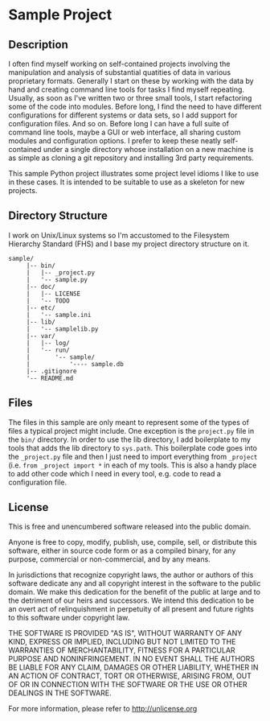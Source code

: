 Sample Project
==============

Description
-----------

I often find myself working on self-contained projects involving the 
manipulation and analysis of substantial quatities of data in various 
proprietary formats. Generally I start on these by working with the data by 
hand and creating command line tools for tasks I find myself repeating.
Usually, as soon as I've written two or three small tools, I start 
refactoring some of the code into modules. Before long, I find the need to 
have different configurations for different systems or data sets, so I add 
support for configuration files. And so on. Before long I can have a full 
suite of command line tools, maybe a GUI or web interface, all sharing custom
modules and configuration options. I prefer to keep these neatly 
self-contained under a single directory whose installation on a new machine
is as simple as cloning a git repository and installing 3rd party
requirements. 

This sample Python project illustrates some project level idioms I like to 
use in these cases. It is intended to be suitable to use as a skeleton for 
new projects. 


Directory Structure
-------------------

I work on Unix/Linux systems so I'm accustomed to the Filesystem
Hierarchy Standard (FHS) and I base my project directory structure on it.

    sample/
         |-- bin/
         |   |-- _project.py
         |   '-- sample.py
         |-- doc/
         |   |-- LICENSE
         |   '-- TODO
         |-- etc/
         |   '-- sample.ini
         |-- lib/
         |   '-- samplelib.py
         |-- var/
         |   |-- log/      
         |   '-- run/      
         |       '-- sample/      
         |           '---- sample.db      
         |-- .gitignore 
         '-- README.md 


Files
-----

The files in this sample are only meant to represent some of the types of 
files a typical project might include. One exception is the `project.py` file
in the `bin/` directory. In order to use the lib directory, I add boilerplate
to my tools that adds the lib directory to `sys.path`. This boilerplate code
goes into the `_project.py` file and then I just need to import everything 
from `_project` (i.e. `from _project import *` in each of my tools. This is 
also a handy place to add other code which I need in every tool, e.g. code 
to read a configuration file. 


License
-------

This is free and unencumbered software released into the public domain.

Anyone is free to copy, modify, publish, use, compile, sell, or
distribute this software, either in source code form or as a compiled
binary, for any purpose, commercial or non-commercial, and by any
means.

In jurisdictions that recognize copyright laws, the author or authors
of this software dedicate any and all copyright interest in the
software to the public domain. We make this dedication for the benefit
of the public at large and to the detriment of our heirs and
successors. We intend this dedication to be an overt act of
relinquishment in perpetuity of all present and future rights to this
software under copyright law.

THE SOFTWARE IS PROVIDED "AS IS", WITHOUT WARRANTY OF ANY KIND,
EXPRESS OR IMPLIED, INCLUDING BUT NOT LIMITED TO THE WARRANTIES OF
MERCHANTABILITY, FITNESS FOR A PARTICULAR PURPOSE AND NONINFRINGEMENT.
IN NO EVENT SHALL THE AUTHORS BE LIABLE FOR ANY CLAIM, DAMAGES OR
OTHER LIABILITY, WHETHER IN AN ACTION OF CONTRACT, TORT OR OTHERWISE,
ARISING FROM, OUT OF OR IN CONNECTION WITH THE SOFTWARE OR THE USE OR
OTHER DEALINGS IN THE SOFTWARE.

For more information, please refer to <http://unlicense.org>

